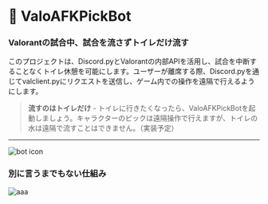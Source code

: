 # 🚽 ValoAFKPickBot

### Valorantの試合中、試合を流さずトイレだけ流す

このプロジェクトは、Discord.pyとValorantの内部APIを活用し、試合を中断することなくトイレ休憩を可能にします。ユーザーが離席する際、Discord.pyを通じてvalclient.pyにリクエストを送信し、ゲーム内での操作を遠隔で行えるようにします。

> **流すのはトイレだけ** - トイレに行きたくなったら、ValoAFKPickBotを起動しましょう。キャラクターのピックは遠隔操作で行えますが、トイレの水は遠隔で流すことはできません。（実装予定）

---

![bot icon](https://github.com/user-attachments/assets/cbf723cf-34dc-4d0c-9b44-63dbe7431eb1)

### 別に言うまでもない仕組み
![aaa](https://github.com/user-attachments/assets/71653690-d8eb-45d5-95a7-21c3c3ebd24e)
